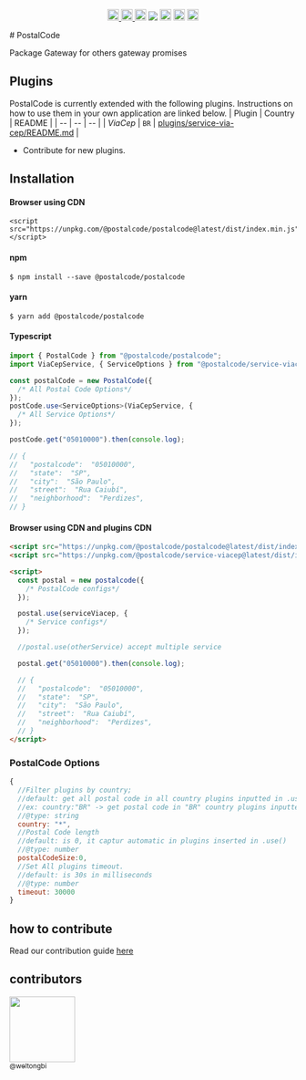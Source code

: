 <p align="center">
  <a href="https://npm-stat.com/charts.html?package=@postalcode/postalcode">
    <img src="https://img.shields.io/npm/dm/@postalcode/postalcode.svg" height="20">
  </a>
  <a href='https://coveralls.io/github/postalcode-ws/postalcode'><img src='https://coveralls.io/repos/github/postalcode-ws/postalcode/badge.svg' alt='Coverage Status' height="20" />
  </a>
  <a href="https://badge.fury.io/js/%40postalcode%2Fpostalcode"><img src="https://badge.fury.io/js/%40postalcode%2Fpostalcode.svg" alt="npm version" height="20"></a>
  <a href="https://codeclimate.com/github/postalcode-ws/postalcode/maintainability"><img src="https://api.codeclimate.com/v1/badges/dd28076593486280ea27/maintainability" /></a>
  <a href="https://snyk.io/test/github/postalcode-ws/postalcode"><img src="https://snyk.io/test/github/postalcode-ws/postalcode/badge.svg" data-canonical-src="https://snyk.io/test/github/postalcode-ws/postalcode" alt="Known Vulnerabilities" height="20"></a>
  <a href="https://github.com/postalcode-ws/postalcode/actions/workflows/integration.yml"><img src="https://github.com/postalcode-ws/postalcode/actions/workflows/integration.yml/badge.svg?branch=master" alt="Workflow status badge" loading="lazy" height="20"></a>
  <a href="https://github.com/postalcode-ws/postalcode/actions/workflows/publish.yml"><img src="https://github.com/postalcode-ws/postalcode/actions/workflows/publish.yml/badge.svg?branch=master" alt="Workflow status badge" loading="lazy" height="20"></a>
</p>
# PostalCode

Package Gateway for others gateway promises

## Plugins

PostalCode is currently extended with the following plugins.
Instructions on how to use them in your own application are linked below.
| Plugin | Country | README |
| -- | -- | -- |
| _ViaCep_ | `BR` | [plugins/service-via-cep/README.md](https://github.com/postalcode-ws/service-viacep/blob/master/README.md) |

- Contribute for new plugins.

## Installation

#### Browser using CDN

```
<script src="https://unpkg.com/@postalcode/postalcode@latest/dist/index.min.js"></script>
```

#### npm

```
$ npm install --save @postalcode/postalcode
```

#### yarn

```
$ yarn add @postalcode/postalcode
```

#### Typescript

```typescript
import { PostalCode } from "@postalcode/postalcode";
import ViaCepService, { ServiceOptions } from "@postalcode/service-viacep";

const postalCode = new PostalCode({
  /* All Postal Code Options*/
});
postCode.use<ServiceOptions>(ViaCepService, {
  /* All Service Options*/
});

postCode.get("05010000").then(console.log);

// {
//   "postalcode":  "05010000",
//   "state":  "SP",
//   "city":  "São Paulo",
//   "street":  "Rua Caiubí",
//   "neighborhood":  "Perdizes",
// }
```

#### Browser using CDN and plugins CDN

```html
<script src="https://unpkg.com/@postalcode/postalcode@latest/dist/index.min.js"></script>
<script src="https://unpkg.com/@postalcode/service-viacep@latest/dist/index.min.js"></script>

<script>
  const postal = new postalcode({
    /* PostalCode configs*/
  });

  postal.use(serviceViacep, {
    /* Service configs*/
  });

  //postal.use(otherService) accept multiple service

  postal.get("05010000").then(console.log);

  // {
  //   "postalcode":  "05010000",
  //   "state":  "SP",
  //   "city":  "São Paulo",
  //   "street":  "Rua Caiubí",
  //   "neighborhood":  "Perdizes",
  // }
</script>
```

### PostalCode Options

```js
{
  //Filter plugins by country;
  //default: get all postal code in all country plugins inputted in .use()
  //ex: country:"BR" -> get postal code in "BR" country plugins inputted in .use()
  //@type: string
  country: "*",
  //Postal Code length
  //default: is 0, it captur automatic in plugins inserted in .use()
  //@type: number
  postalCodeSize:0,
  //Set All plugins timeout.
  //default: is 30s in milliseconds
  //@type: number
  timeout: 30000
}
```

## how to contribute

Read our contribution guide [here](CONTRIBUTING.md)

## contributors

[<img src="https://avatars1.githubusercontent.com/u/11856399?v=3&s=115" width="115"><br><sub>@weltongbi</sub>](https://github.com/weltongbi)
